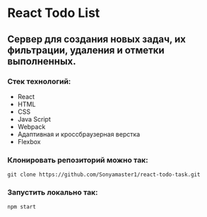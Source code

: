 # React Todo List
## Сервер для создания новых задач, их фильтрации, удаления и отметки выполненных.
### Стек технологий:
* React
* HTML
* CSS
* Java Script
* Webpack
* Адаптивная и кроссбраузерная верстка 
* Flexbox
### Клонировать репозиторий можно так:
`git clone https://github.com/Sonyamaster1/react-todo-task.git`
### Запустить локально так:
`npm start`
